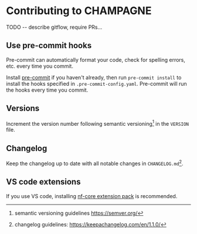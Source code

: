# Contributing to CHAMPAGNE

TODO -- describe gitflow, require PRs...

## Use pre-commit hooks

Pre-commit can automatically format your code, check for spelling errors, etc. every time you commit.

Install [pre-commit](https://pre-commit.com/#installation) if you haven't already,
then run `pre-commit install` to install the hooks specified in `.pre-commit-config.yaml`.
Pre-commit will run the hooks every time you commit.

## Versions

Increment the version number following semantic versioning[^1] in the `VERSION` file.

[^1]: semantic versioning guidelines https://semver.org/

## Changelog

Keep the changelog up to date with all notable changes in `CHANGELOG.md`[^2].

[^2]: changelog guidelines: https://keepachangelog.com/en/1.1.0/

## VS code extensions

If you use VS code, installing [nf-core extension pack](https://marketplace.visualstudio.com/items?itemName=nf-core.nf-core-extensionpack) is recommended.
